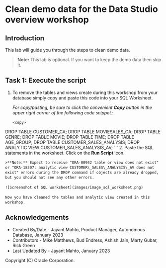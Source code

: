 # Clean demo data for the Data Studio overview workshop


## Introduction

This lab will guide you through the steps to clean demo data. 

>**Note:** This lab is optional. If you want to keep the demo data then skip it.

## Task 1: Execute the script

1. To remove the tables and views create during this workshop from your database simply copy and paste this code into your SQL Worksheet.

    *For copy/pasting, be sure to click the convenient __Copy__ button in the upper right corner of the following code snippet.*: 

    ```
    <copy>
DROP TABLE CUSTOMER_CA;
DROP TABLE MOVIESALES_CA;
DROP TABLE GENRE;
DROP TABLE MOVIE;
DROP TABLE TIME;
DROP TABLE AGE_GROUP;
DROP TABLE CUSTOMER_SALES_ANALYSIS;
DROP ANALYTIC VIEW CUSTOMER_SALES_ANALYSIS_AV;
    </copy>
    ```
2. Paste the SQL statements in the worksheet. Click on the **Run Script** icon.

    >**Note:** Expect to receive "ORA-00942 table or view does not exist" or "ORA-18307: analytic view CUSTOMER\_SALES\_ANALYSIS\_AV does not exist" errors during the DROP command if objects are already dropped, but you should not see any other errors.

    ![Screenshot of SQL worksheet](images/image_sql_worksheet.png)

    Now you have cleaned the tables and analytic view created in this workshop.

## Acknowledgements

- Created By/Date - Jayant Mahto, Product Manager, Autonomous Database, January 2023
- Contributors - Mike Matthews, Bud Endress, Ashish Jain, Marty Gubar, Rick Green
- Last Updated By - Jayant Mahto, January 2023


Copyright (C)  Oracle Corporation.